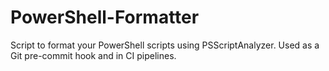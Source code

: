 # PowerShell-Formatter
Script to format your PowerShell scripts using PSScriptAnalyzer. Used as a Git pre-commit hook and in CI pipelines.
